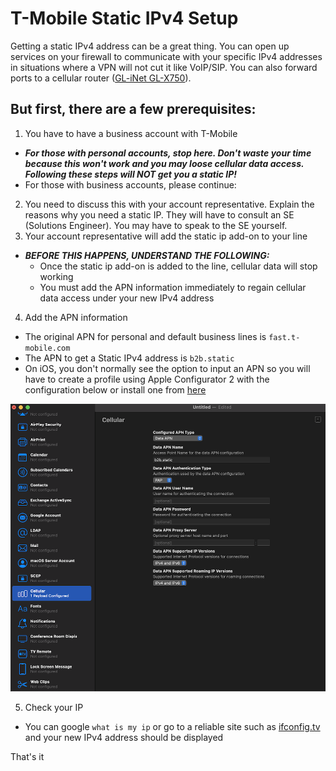 # T-Mobile Static IPv4 Setup
Getting a static IPv4 address can be a great thing. You can open up services on your firewall to communicate with your 
specific IPv4 addresses in situations where a VPN will not cut it like VoIP/SIP. You can also forward ports to
a cellular router ([GL-iNet GL-X750](https://www.gl-inet.com/products/gl-x750/)). 

## But first, there are a few prerequisites:

1. You have to have a business account with T-Mobile
  - ***For those with personal accounts, stop here. Don't waste your time because this won't work and you may loose cellular data access.
Following these steps will NOT get you a static IP!***
  - For those with business accounts, please continue:
2. You need to discuss this with your account representative. Explain the reasons why you need a static IP. They will have to consult an SE
(Solutions Engineer). You may have to speak to the SE yourself.
3. Your account representative will add the static ip add-on to your line
- ***BEFORE THIS HAPPENS, UNDERSTAND THE FOLLOWING:***
  - Once the static ip add-on is added to the line, cellular data will stop working
  - You must add the APN information immediately to regain cellular data access under your new IPv4 address
 4. Add the APN information
 - The original APN for personal and default business lines is `fast.t-mobile.com`
 - The APN to get a Static IPv4 address is `b2b.static`
 - On iOS, you don't normally see the option to input an APN so you will have to create a profile using Apple Configurator 2 with the configuration below or install one from [here](https://github.com/northportio/T-Mobile-Static-IPv4/releases/tag/latest)
 
 ![APN Config](https://github.com/northportio/T-Mobile-Static-IPv4/blob/main/APN/apnconfig.png)
 
 5. Check your IP
 - You can google `what is my ip` or go to a reliable site such as [ifconfig.tv](https://ifconfig.tv) and your new IPv4 address should be displayed
 
 That's it
